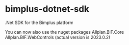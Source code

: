 # bimplus-dotnet-sdk
.Net SDK for the Bimplus platform

You can now also use the nuget packages
Allplan.BIF.Core
Allplan.BIF.WebControls
(actual version is 2023.0.2)
